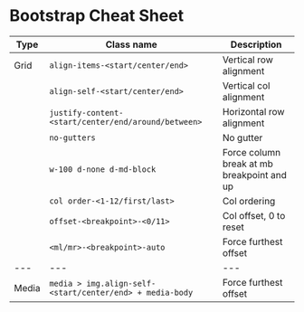 # Bootstrap Cheat Sheet

| Type      | Class name                                                | Description                                       |
| ---       | ---                                                       | ---                                               |
| Grid      | `align-items-<start/center/end>`                          | Vertical row alignment                            |
|           | `align-self-<start/center/end>`                           | Vertical col alignment                            |
|           | `justify-content-<start/center/end/around/between>`       | Horizontal row alignment                          |
|           | `no-gutters`                                              | No gutter                                         |
|           | `w-100 d-none d-md-block`                                 | Force column break at mb breakpoint and up        |
|           | `col order-<1-12/first/last>`                             | Col ordering                                      |
|           | `offset-<breakpoint>-<0/11>`                              | Col offset, 0 to reset                            |
|           | `<ml/mr>-<breakpoint>-auto`                               | Force furthest offset                             |
| ---       | ---                                                       | ---                                               |
| Media     | `media > img.align-self-<start/center/end> + media-body`  | Force furthest offset                             |
